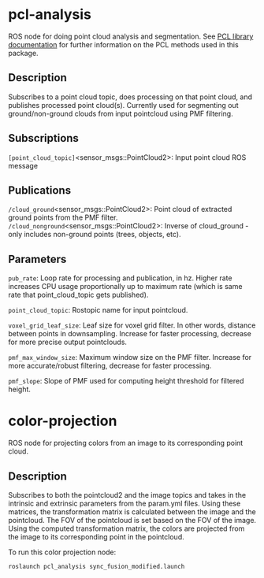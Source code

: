# pcl-analysis
ROS node for doing point cloud analysis and segmentation. See [PCL library documentation](https://pcl.readthedocs.io/projects/tutorials/en/pcl-1.11.0/) for further information on the PCL methods used in this package. 

## Description
Subscribes to a point cloud topic, does processing on that point cloud, and publishes processed point cloud(s). Currently used for segmenting out ground/non-ground clouds from input pointcloud using PMF filtering. 

## Subscriptions
`[point_cloud_topic]`<sensor_msgs::PointCloud2>: Input point cloud ROS message

## Publications
`/cloud_ground`<sensor_msgs::PointCloud2>: Point cloud of extracted ground points from the PMF filter.
`/cloud_nonground`<sensor_msgs::PointCloud2>: Inverse of cloud_ground - only includes non-ground points (trees, objects, etc).

## Parameters
`pub_rate`: Loop rate for processing and publication, in hz. Higher rate increases CPU usage proportionally up to maximum rate (which is same rate that point_cloud_topic gets published).

`point_cloud_topic`: Rostopic name for input pointcloud.

`voxel_grid_leaf_size`: Leaf size for voxel grid filter. In other words, distance between points in downsampling. Increase for faster processing, decrease for more precise output pointclouds. 

`pmf_max_window_size`: Maximum window size on the PMF filter. Increase for more accurate/robust filtering, decrease for faster processing. 

`pmf_slope`: Slope of PMF used for computing height threshold for filtered height.

# color-projection
ROS node for projecting colors from an image to its corresponding point cloud.

## Description
Subscribes to both the pointcloud2 and the image topics and takes in the intrinsic and extrinsic parameters from the param.yml files. Using these matrices, the transformation matrix is calculated between the image and the pointcloud. The FOV of the pointcloud is set based on the FOV of the image. Using the computed transformation matrix, the colors are projected from the image to its corresponding point in the pointcloud.

To run this color projection node:

`roslaunch pcl_analysis sync_fusion_modified.launch`
